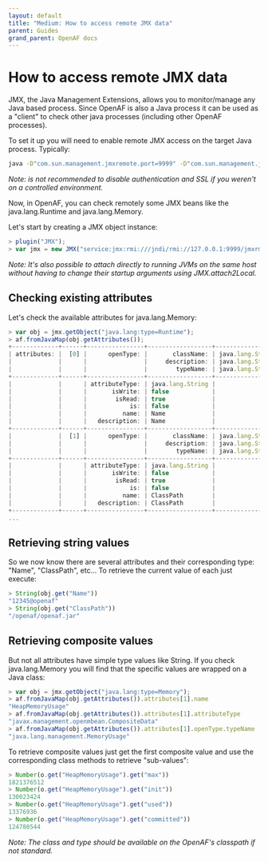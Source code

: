 ```yaml
---
layout: default
title: "Medium: How to access remote JMX data"
parent: Guides
grand_parent: OpenAF docs
---
```


# How to access remote JMX data

JMX, the Java Management Extensions, allows you to monitor/manage any Java based process. Since OpenAF is also a Java process it can be used as a "client" to check other java processes (including other OpenAF processes).

To set it up you will need to enable remote JMX access on the target Java process. Typically:

````bash
java -D"com.sun.management.jmxremote.port=9999" -D"com.sun.management.jmxremote.authenticate=false" -D"com.sun.management.jmxremote.ssl=false" -jar myApp.jar
````

_Note: is not recommended to disable authentication and SSL if you weren't on a controlled environment._

Now, in OpenAF, you can check remotely some JMX beans like the java.lang.Runtime and java.lang.Memory.

Let's start by creating a JMX object instance:

````javascript
> plugin("JMX");
> var jmx = new JMX("service:jmx:rmi:///jndi/rmi://127.0.0.1:9999/jmxrmi");
````

_Note: It's also possible to attach directly to running JVMs on the same host without having to change their startup arguments using JMX.attach2Local._

## Checking existing attributes

Let's check the available attributes for java.lang.Memory:

````javascript
> var obj = jmx.getObject("java.lang:type=Runtime");
> af.fromJavaMap(obj.getAttributes());
+-------------+------+----------------+------------------+------------------+
| attributes: |  [0] |      openType: |       className: | java.lang.String |
|             |      |                |     description: | java.lang.String |
|             |      |                |        typeName: | java.lang.String |
+-------------+------+----------------+------------------+------------------+
|             |      | attributeType: | java.lang.String |                  |
|             |      |       isWrite: | false            |                  |
|             |      |        isRead: | true             |                  |
|             |      |            is: | false            |                  |
|             |      |          name: | Name             |                  |
|             |      |   description: | Name             |                  |
+-------------+------+----------------+------------------+------------------+
|             |  [1] |      openType: |       className: | java.lang.String |
|             |      |                |     description: | java.lang.String |
|             |      |                |        typeName: | java.lang.String |
+-------------+------+----------------+------------------+------------------+
|             |      | attributeType: | java.lang.String |                  |
|             |      |       isWrite: | false            |                  |
|             |      |        isRead: | true             |                  |
|             |      |            is: | false            |                  |
|             |      |          name: | ClassPath        |                  |
|             |      |   description: | ClassPath        |                  |
+-------------+------+----------------+------------------+------------------+
...
````

## Retrieving string values

So we now know there are several attributes and their corresponding type: "Name", "ClassPath", etc&#46;&#46;&#46; To retrieve the current value of each just execute:

````javascript
> String(obj.get("Name"))
"12345@openaf"
> String(obj.get("ClassPath"))
"/openaf/openaf.jar"
````

## Retrieving composite values

But not all attributes have simple type values like String. If you check java.lang.Memory you will find that the specific values are wrapped on a Java class:

````javascript
> var obj = jmx.getObject("java.lang:type=Memory");
> af.fromJavaMap(obj.getAttributes()).attributes[1].name
"HeapMemoryUsage"
> af.fromJavaMap(obj.getAttributes()).attributes[1].attributeType
"javax.management.openmbean.CompositeData"
> af.fromJavaMap(obj.getAttributes()).attributes[1].openType.typeName
"java.lang.management.MemoryUsage"
````

To retrieve composite values just get the first composite value and use the corresponding class methods to retrieve "sub-values":

````javascript
> Number(o.get("HeapMemoryUsage").get("max"))
1821376512
> Number(o.get("HeapMemoryUsage").get("init"))
130023424
> Number(o.get("HeapMemoryUsage").get("used"))
13376936
> Number(o.get("HeapMemoryUsage").get("committed"))
124780544
````

_Note: The class and type should be available on the OpenAF's classpath if not standard._
